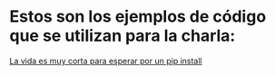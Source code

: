 # Estos son los ejemplos de código que se utilizan para la charla: 

[La vida es muy corta para esperar por un pip install](https://nubecitas.substack.com/p/la-vida-es-muy-corta-para-espera)

